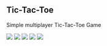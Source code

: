 ## Tic-Tac-Toe

Simple multiplayer Tic-Tac-Toe Game

![](https://i.ibb.co/qJhMhyt/Screenshot-1560166609-1.jpg)
![](https://i.ibb.co/vPx7djp/Screenshot-1560166625.jpg)
![](https://i.ibb.co/1QzfnsM/Screenshot-1560166639.jpg)
![](https://i.ibb.co/4gN5CCX/Screenshot-1560166649.jpg)
![](https://i.ibb.co/zPJjQ13/Screenshot-1560166670.jpg)
